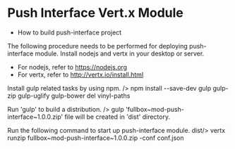 # Push Interface Vert.x Module

* How to build push-interface project

The following procedure needs to be performed for deploying push-interface module.
Install nodejs and vertx in your desktop or server.
- For nodejs, refer to https://nodejs.org
- For vertx, refer to http://vertx.io/install.html

Install gulp related tasks by using npm.
/> npm install --save-dev gulp gulp-zip gulp-uglify gulp-bower del vinyl-paths


Run 'gulp' to build a distribution.
/> gulp
'fullbox~mod-push-interface~1.0.0.zip' file will be created in 'dist' directory.

Run the following command to start up push-interface module.
dist/> vertx runzip fullbox~mod-push-interface~1.0.0.zip -conf conf.json
